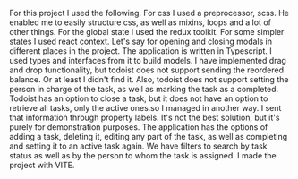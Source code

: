 For this project I used the following.
For css I used a preprocessor, scss. He enabled me to easily structure css, as well as mixins, loops and a lot of other things.
For the global state I used the redux toolkit.
For some simpler states I used react context. Let's say for opening and closing modals in different places in the project.
The application is written in Typescript. I used types and interfaces from it to build models.
I have implemented drag and drop functionality, but todoist does not support sending the reordered balance. Or at least I didn't find it.
Also, todoist does not support setting the person in charge of the task, as well as marking the task as a completed. Todoist has an option to close a task, but it does not have an option to retrieve all tasks, only the active ones.so I managed in another way. I sent that information through property labels. It's not the best solution, but it's purely for demonstration purposes.
The application has the options of adding a task, deleting it, editing any part of the task, as well as completing and setting it to an active task again.
We have filters to search by task status as well as by the person to whom the task is assigned.
I made the project with VITE.
